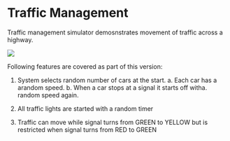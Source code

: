 # Traffic Management
Traffic management simulator demosnstrates movement of traffic across a highway.

![](traffic_management.gif)

Following features are covered as part of this version:

1. System selects random number of cars at the start.
  a. Each car has a arandom speed.
  b. When a car stops at a signal it starts off witha. random speed again.
  
2. All traffic lights are started with a random timer 

3. Traffic can move while signal turns from GREEN to YELLOW
  but is restricted when signal turns from  RED to GREEN



